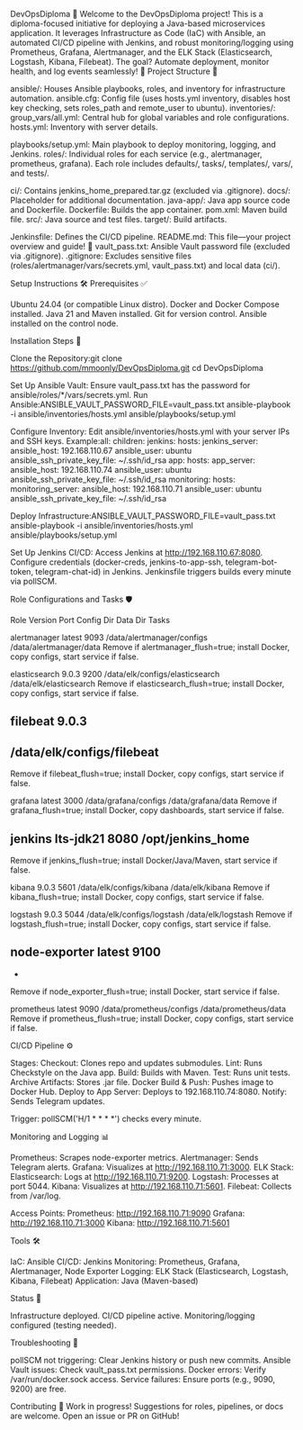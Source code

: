 DevOpsDiploma 🌟
Welcome to the DevOpsDiploma project! This is a diploma-focused initiative for deploying a Java-based microservices application. It leverages Infrastructure as Code (IaC) with Ansible, an automated CI/CD pipeline with Jenkins, and robust monitoring/logging using Prometheus, Grafana, Alertmanager, and the ELK Stack (Elasticsearch, Logstash, Kibana, Filebeat). The goal? Automate deployment, monitor health, and log events seamlessly! 🎉
Project Structure 📂

ansible/: Houses Ansible playbooks, roles, and inventory for infrastructure automation.
ansible.cfg: Config file (uses hosts.yml inventory, disables host key checking, sets roles_path and remote_user to ubuntu).
inventories/:
group_vars/all.yml: Central hub for global variables and role configurations.
hosts.yml: Inventory with server details.


playbooks/setup.yml: Main playbook to deploy monitoring, logging, and Jenkins.
roles/: Individual roles for each service (e.g., alertmanager, prometheus, grafana).
Each role includes defaults/, tasks/, templates/, vars/, and tests/.




ci/: Contains jenkins_home_prepared.tar.gz (excluded via .gitignore).
docs/: Placeholder for additional documentation.
java-app/: Java app source code and Dockerfile.
Dockerfile: Builds the app container.
pom.xml: Maven build file.
src/: Java source and test files.
target/: Build artifacts.


Jenkinsfile: Defines the CI/CD pipeline.
README.md: This file—your project overview and guide! 📖
vault_pass.txt: Ansible Vault password file (excluded via .gitignore).
.gitignore: Excludes sensitive files (roles/alertmanager/vars/secrets.yml, vault_pass.txt) and local data (ci/).

Setup Instructions 🛠️
Prerequisites ✅

Ubuntu 24.04 (or compatible Linux distro).
Docker and Docker Compose installed.
Java 21 and Maven installed.
Git for version control.
Ansible installed on the control node.

Installation Steps 🚀

Clone the Repository:git clone https://github.com/mmoonly/DevOpsDiploma.git
cd DevOpsDiploma


Set Up Ansible Vault:
Ensure vault_pass.txt has the password for ansible/roles/*/vars/secrets.yml.
Run Ansible:ANSIBLE_VAULT_PASSWORD_FILE=vault_pass.txt ansible-playbook -i ansible/inventories/hosts.yml ansible/playbooks/setup.yml




Configure Inventory:
Edit ansible/inventories/hosts.yml with your server IPs and SSH keys.
Example:all:
  children:
    jenkins:
      hosts:
        jenkins_server:
          ansible_host: 192.168.110.67
          ansible_user: ubuntu
          ansible_ssh_private_key_file: ~/.ssh/id_rsa
    app:
      hosts:
        app_server:
          ansible_host: 192.168.110.74
          ansible_user: ubuntu
          ansible_ssh_private_key_file: ~/.ssh/id_rsa
    monitoring:
      hosts:
        monitoring_server:
          ansible_host: 192.168.110.71
          ansible_user: ubuntu
          ansible_ssh_private_key_file: ~/.ssh/id_rsa




Deploy Infrastructure:ANSIBLE_VAULT_PASSWORD_FILE=vault_pass.txt ansible-playbook -i ansible/inventories/hosts.yml ansible/playbooks/setup.yml


Set Up Jenkins CI/CD:
Access Jenkins at http://192.168.110.67:8080.
Configure credentials (docker-creds, jenkins-to-app-ssh, telegram-bot-token, telegram-chat-id) in Jenkins.
Jenkinsfile triggers builds every minute via pollSCM.



Role Configurations and Tasks 🛡️



Role
Version
Port
Config Dir
Data Dir
Tasks



alertmanager
latest
9093
/data/alertmanager/configs
/data/alertmanager/data
Remove if alertmanager_flush=true; install Docker, copy configs, start service if false.


elasticsearch
9.0.3
9200
/data/elk/configs/elasticsearch
/data/elk/elasticsearch
Remove if elasticsearch_flush=true; install Docker, copy configs, start service if false.


filebeat
9.0.3
-
/data/elk/configs/filebeat
-
Remove if filebeat_flush=true; install Docker, copy configs, start service if false.


grafana
latest
3000
/data/grafana/configs
/data/grafana/data
Remove if grafana_flush=true; install Docker, copy dashboards, start service if false.


jenkins
lts-jdk21
8080
/opt/jenkins_home
-
Remove if jenkins_flush=true; install Docker/Java/Maven, start service if false.


kibana
9.0.3
5601
/data/elk/configs/kibana
/data/elk/kibana
Remove if kibana_flush=true; install Docker, copy configs, start service if false.


logstash
9.0.3
5044
/data/elk/configs/logstash
/data/elk/logstash
Remove if logstash_flush=true; install Docker, copy configs, start service if false.


node-exporter
latest
9100
-
-
Remove if node_exporter_flush=true; install Docker, start service if false.


prometheus
latest
9090
/data/prometheus/configs
/data/prometheus/data
Remove if prometheus_flush=true; install Docker, copy configs, start service if false.


CI/CD Pipeline ⚙️

Stages:
Checkout: Clones repo and updates submodules.
Lint: Runs Checkstyle on the Java app.
Build: Builds with Maven.
Test: Runs unit tests.
Archive Artifacts: Stores .jar file.
Docker Build & Push: Pushes image to Docker Hub.
Deploy to App Server: Deploys to 192.168.110.74:8080.
Notify: Sends Telegram updates.


Trigger: pollSCM('H/1 * * * *') checks every minute.

Monitoring and Logging 📊

Prometheus: Scrapes node-exporter metrics.
Alertmanager: Sends Telegram alerts.
Grafana: Visualizes at http://192.168.110.71:3000.
ELK Stack:
Elasticsearch: Logs at http://192.168.110.71:9200.
Logstash: Processes at port 5044.
Kibana: Visualizes at http://192.168.110.71:5601.
Filebeat: Collects from /var/log.


Access Points:
Prometheus: http://192.168.110.71:9090
Grafana: http://192.168.110.71:3000
Kibana: http://192.168.110.71:5601



Tools 🛠️

IaC: Ansible
CI/CD: Jenkins
Monitoring: Prometheus, Grafana, Alertmanager, Node Exporter
Logging: ELK Stack (Elasticsearch, Logstash, Kibana, Filebeat)
Application: Java (Maven-based)

Status 🚧

Infrastructure deployed.
CI/CD pipeline active.
Monitoring/logging configured (testing needed).

Troubleshooting 🛑

pollSCM not triggering: Clear Jenkins history or push new commits.
Ansible Vault issues: Check vault_pass.txt permissions.
Docker errors: Verify /var/run/docker.sock access.
Service failures: Ensure ports (e.g., 9090, 9200) are free.

Contributing 🤝
Work in progress! Suggestions for roles, pipelines, or docs are welcome. Open an issue or PR on GitHub!
